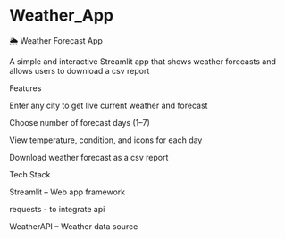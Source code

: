 # Weather_App
🌦 Weather Forecast App

A simple and interactive Streamlit app that shows weather forecasts and allows users to download a csv report

  Features

  Enter any city to get live  current weather  and forecast

  Choose number of forecast days (1–7)

 View temperature, condition, and icons for each day

 Download weather forecast as a csv report 

 Tech Stack

   Streamlit  – Web app framework
   
   requests - to integrate api
   
   WeatherAPI – Weather data source
